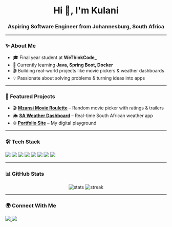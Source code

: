 <h1 align="center">Hi 👋, I'm Kulani</h1>
<h3 align="center">Aspiring Software Engineer from Johannesburg, South Africa</h3>

---

### ✨ About Me
- 🎓 Final year student at **WeThinkCode_**
- 🌱 Currently learning **Java, Spring Boot, Docker**
- 🎬 Building real-world projects like movie pickers & weather dashboards
- 💡 Passionate about solving problems & turning ideas into apps

---

### 🚀 Featured Projects  
- 🎬 [**Mzansi Movie Roulette**](https://kulani-mm.github.io/Movie-Roulette/) – Random movie picker with ratings & trailers  
- 🌦️ [**SA Weather Dashboard**](https://sa-weather-dashboard.onrender.com) – Real-time South African weather app  
- 🌐 [**Portfolio Site**](https://kulani-mm.github.io) – My digital playground  

---

### 🛠️ Tech Stack  
<p align="left">
  <img src="https://img.shields.io/badge/Java-%23ED8B00.svg?style=for-the-badge&logo=java&logoColor=white" />
  <img src="https://img.shields.io/badge/Python-3776AB?style=for-the-badge&logo=python&logoColor=white" />
  <img src="https://img.shields.io/badge/Spring%20Boot-6DB33F?style=for-the-badge&logo=springboot&logoColor=white" />
  <img src="https://img.shields.io/badge/Docker-2496ED?style=for-the-badge&logo=docker&logoColor=white" />
  <img src="https://img.shields.io/badge/Linux-FCC624?style=for-the-badge&logo=linux&logoColor=black" />
  <img src="https://img.shields.io/badge/HTML5-E34F26?style=for-the-badge&logo=html5&logoColor=white" />
  <img src="https://img.shields.io/badge/CSS3-1572B6?style=for-the-badge&logo=css3&logoColor=white" />
  <img src="https://img.shields.io/badge/JavaScript-F7DF1E?style=for-the-badge&logo=javascript&logoColor=black" />
</p>

---

### 📊 GitHub Stats  
<p align="center">
  <img src="https://github-readme-stats.vercel.app/api?username=Kulani-MM&show_icons=true&theme=tokyonight" alt="stats" />
  <img src="https://github-readme-streak-stats.herokuapp.com/?user=Kulani-MM&theme=tokyonight" alt="streak" />
</p>

---

### 🌍 Connect With Me  
<p align="left">
  <a href="https://www.linkedin.com/in/kulani-mj/">
    <img src="https://img.shields.io/badge/LinkedIn-%230077B5.svg?style=for-the-badge&logo=linkedin&logoColor=white" />
  </a>
  <a href="https://github.com/Kulani-MM">
    <img src="https://img.shields.io/badge/GitHub-%23121011.svg?style=for-the-badge&logo=github&logoColor=white" />
  </a>
</p>
